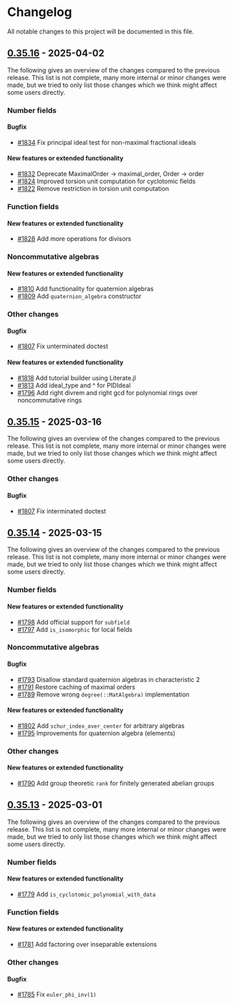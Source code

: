 # Changelog

All notable changes to this project will be documented in this file.

## [0.35.16](https://github.com/thofma/Hecke/releases/tag/v0.35.16) - 2025-04-02

The following gives an overview of the changes compared to the previous release. This list is not
complete, many more internal or minor changes were made, but we tried to only list those changes
which we think might affect some users directly.

### Number fields

#### Bugfix

- [#1834](https://github.com/thofma/Hecke.jl/pull/1834) Fix principal ideal test for non-maximal fractional ideals

#### New features or extended functionality

- [#1832](https://github.com/thofma/Hecke.jl/pull/1832) Deprecate MaximalOrder -> maximal_order, Order -> order
- [#1824](https://github.com/thofma/Hecke.jl/pull/1824) Improved torsion unit computation for cyclotomic fields
- [#1822](https://github.com/thofma/Hecke.jl/pull/1822) Remove restriction in torsion unit computation

### Function fields

#### New features or extended functionality

- [#1828](https://github.com/thofma/Hecke.jl/pull/1828) Add more operations for divisors

### Noncommutative algebras

#### New features or extended functionality

- [#1810](https://github.com/thofma/Hecke.jl/pull/1810) Add functionality for quaternion algebras
- [#1809](https://github.com/thofma/Hecke.jl/pull/1809) Add `quaternion_algebra` constructor

### Other changes

#### Bugfix

- [#1807](https://github.com/thofma/Hecke.jl/pull/1807) Fix unterminated doctest

#### New features or extended functionality

- [#1818](https://github.com/thofma/Hecke.jl/pull/1818) Add tutorial builder using Literate.jl
- [#1813](https://github.com/thofma/Hecke.jl/pull/1813) Add ideal_type and ^ for PIDIdeal
- [#1796](https://github.com/thofma/Hecke.jl/pull/1796) Add right divrem and right gcd for polynomial rings over noncommutative rings

## [0.35.15](https://github.com/thofma/Hecke/releases/tag/v0.35.15) - 2025-03-16

The following gives an overview of the changes compared to the previous release. This list is not
complete, many more internal or minor changes were made, but we tried to only list those changes
which we think might affect some users directly.

### Other changes

#### Bugfix

- [#1807](https://github.com/thofma/Hecke.jl/pull/1807) Fix interminated doctest

## [0.35.14](https://github.com/thofma/Hecke/releases/tag/v0.35.14) - 2025-03-15

The following gives an overview of the changes compared to the previous release. This list is not
complete, many more internal or minor changes were made, but we tried to only list those changes
which we think might affect some users directly.

### Number fields

#### New features or extended functionality

- [#1798](https://github.com/thofma/Hecke.jl/pull/1798) Add official support for `subfield`
- [#1797](https://github.com/thofma/Hecke.jl/pull/1797) Add `is_isomorphic` for local fields

### Noncommutative algebras

#### Bugfix

- [#1793](https://github.com/thofma/Hecke.jl/pull/1793) Disallow standard quaternion algebras in characteristic 2
- [#1791](https://github.com/thofma/Hecke.jl/pull/1791) Restore caching of maximal orders
- [#1789](https://github.com/thofma/Hecke.jl/pull/1789) Remove wrong `degree(::MatAlgebra)` implementation

#### New features or extended functionality

- [#1802](https://github.com/thofma/Hecke.jl/pull/1802) Add `schur_index_over_center` for arbitrary algebras
- [#1795](https://github.com/thofma/Hecke.jl/pull/1795) Improvements for quaternion algebra (elements)

### Other changes

#### New features or extended functionality

- [#1790](https://github.com/thofma/Hecke.jl/pull/1790) Add group theoretic `rank` for finitely generated abelian groups

## [0.35.13](https://github.com/thofma/Hecke/releases/tag/v0.35.13) - 2025-03-01

The following gives an overview of the changes compared to the previous release. This list is not
complete, many more internal or minor changes were made, but we tried to only list those changes
which we think might affect some users directly.

### Number fields

#### New features or extended functionality

- [#1779](https://github.com/thofma/Hecke.jl/pull/1779) Add `is_cyclotomic_polynomial_with_data`

### Function fields

#### New features or extended functionality

- [#1781](https://github.com/thofma/Hecke.jl/pull/1781) Add factoring over inseparable extensions

### Other changes

#### Bugfix

- [#1785](https://github.com/thofma/Hecke.jl/pull/1785) Fix `euler_phi_inv(1)`

